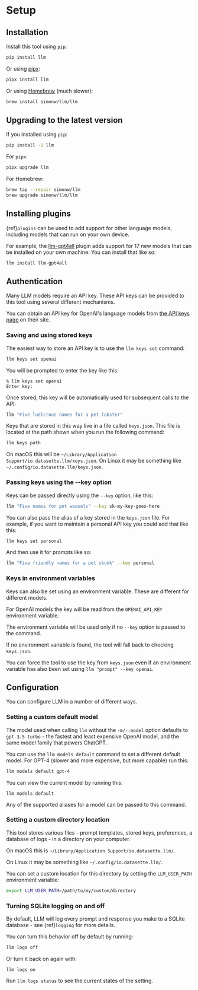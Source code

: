 # Setup

## Installation

Install this tool using `pip`:
```bash
pip install llm
```
Or using [pipx](https://pypa.github.io/pipx/):
```bash
pipx install llm
```
Or using [Homebrew](https://brew.sh/) (much slower):
```bash
brew install simonw/llm/llm
```

## Upgrading to the latest version

If you installed using `pip`:
```bash
pip install -U llm
```
For `pipx`:
```bash
pipx upgrade llm
```
For Homebrew:
```bash
brew tap --repair simonw/llm
brew upgrade simonw/llm/llm
```

## Installing plugins

{ref}`plugins` can be used to add support for other language models, including models that can run on your own device.

For example, the [llm-gpt4all](https://github.com/simonw/llm-gpt4all) plugin adds support for 17 new models that can be installed on your own machine. You can install that like so:
```bash
llm install llm-gpt4all
```
## Authentication

Many LLM models require an API key. These API keys can be provided to this tool using several different mechanisms.

You can obtain an API key for OpenAI's language models from [the API keys page](https://platform.openai.com/account/api-keys) on their site.

### Saving and using stored keys

The easiest way to store an API key is to use the `llm keys set` command:

```bash
llm keys set openai
```
You will be prompted to enter the key like this:
```
% llm keys set openai
Enter key:
```
Once stored, this key will be automatically used for subsequent calls to the API:

```bash
llm "Five ludicrous names for a pet lobster"
```
Keys that are stored in this way live in a file called `keys.json`. This file is located at the path shown when you run the following command:

```bash
llm keys path
```
On macOS this will be `~/Library/Application Support/io.datasette.llm/keys.json`. On Linux it may be something like `~/.config/io.datasette.llm/keys.json`.

### Passing keys using the --key option

Keys can be passed directly using the `--key` option, like this:

```bash
llm "Five names for pet weasels" --key sk-my-key-goes-here
```
You can also pass the alias of a key stored in the `keys.json` file. For example, if you want to maintain a personal API key you could add that like this:
```bash
llm keys set personal
```
And then use it for prompts like so:

```bash
llm "Five friendly names for a pet skunk" --key personal
```

### Keys in environment variables

Keys can also be set using an environment variable. These are different for different models.

For OpenAI models the key will be read from the `OPENAI_API_KEY` environment variable.

The environment variable will be used only if no `--key` option is passed to the command.

If no environment variable is found, the tool will fall back to checking `keys.json`.

You can force the tool to use the key from `keys.json` even if an environment variable has also been set using `llm "prompt" --key openai`.

## Configuration

You can configure LLM in a number of different ways.

### Setting a custom default model

The model used when calling `llm` without the `-m/--model` option defaults to `gpt-3.5-turbo` - the fastest and least expensive OpenAI model, and the same model family that powers ChatGPT.

You can use the `llm models default` command to set a different default model. For GPT-4 (slower and more expensive, but more capable) run this:

```bash
llm models default gpt-4
```
You can view the current model by running this:
```
llm models default
```
Any of the supported aliases for a model can be passed to this command.

### Setting a custom directory location

This tool stores various files - prompt templates, stored keys, preferences, a database of logs - in a directory on your computer.

On macOS this is `~/Library/Application Support/io.datasette.llm/`.

On Linux it may be something like `~/.config/io.datasette.llm/`.

You can set a custom location for this directory by setting the `LLM_USER_PATH` environment variable:

```bash
export LLM_USER_PATH=/path/to/my/custom/directory
```
### Turning SQLite logging on and off

By default, LLM will log every prompt and response you make to a SQLite database - see {ref}`logging` for more details.

You can turn this behavior off by default by running:
```bash
llm logs off
```
Or turn it back on again with:
```
llm logs on
```
Run `llm logs status` to see the current states of the setting.